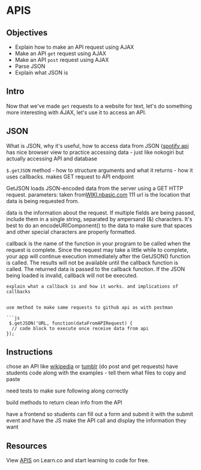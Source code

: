 # APIS

## Objectives 
+ Explain how to make an API request using AJAX
+ Make an API `get` request using AJAX
+ Make an API `post` request using AJAX
+ Parse JSON
+ Explain what JSON is


## Intro

Now that we've made `get` requests to a website for text, let's do something more interesting with AJAX, let's use it to access an API.


## JSON

What is JSON, why it's useful, how to access data from JSON ([spotify api](http://charts.spotify.com/api/tracks/most_streamed/us/weekly/latest) has nice browser view to practice accessing data - just like nokogiri but actually accessing API and database

`$.getJSON` method - how to structure arguments  and what it returns - how it uses callbacks. makes GET request to API endpoint

GetJSON loads JSON-encoded data from the server using a GET HTTP request.
parameters: taken from[WIKI.nbasic.com](http://wiki.nsbasic.com/GetJSON)
111
url is the location that data is being requested from.

data is the information about the request. If multiple fields are being passed, include them in a single string, separated by ampersand (&) characters. It's best to do an encodeURIComponent() to the data to make sure that spaces and other special characters are properly formatted.

callback is the name of the function in your program to be called when the request is complete. Since the request may take a little while to complete, your app will continue execution immediately after the GetJSON() function is called. The results will not be available until the callback function is called. The returned data is passed to the callback function. If the JSON being loaded is invalid, callback will not be executed.
```
explain what a callback is and how it works. and implications of callbacks


use method to make same requests to github api as with postman

```js
 $.getJSON('URL, function(dataFromAPIRequest) {
  // code block to execute once receive data from api
});
```

## Instructions

chose an API like [wikipedia](http://www.programmableweb.com/api/wikipedia) or [tumblr](http://www.programmableweb.com/api/tumblr) (do post and get requests) have students code along with the examples - tell them what files to copy and paste

need tests to make sure following along correctly

build methods to return clean info from the API

have a frontend so students can fill out a form and submit it with the submit event and have the JS make the API call and display the information they want


## Resources




<p data-visibility='hidden'>View <a href='https://learn.co/lessons/js-apis-readme' title='APIS'>APIS</a> on Learn.co and start learning to code for free.</p>
